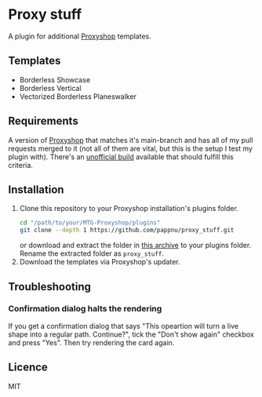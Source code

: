 # Proxy stuff

A plugin for additional [Proxyshop](https://github.com/Investigamer/Proxyshop) templates.

## Templates
- Borderless Showcase
- Borderless Vertical
- Vectorized Borderless Planeswalker

## Requirements

A version of [Proxyshop](https://github.com/Investigamer/Proxyshop) that matches it's main-branch and has all of my pull requests merged to it (not all of them are vital, but this is the setup I test my plugin with). There's an [unofficial build](https://github.com/alex-taxiera/Proxyshop/releases) available that should fulfill this criteria.

## Installation

1. Clone this repository to your Proxyshop installation's plugins folder.
    ```sh
    cd "/path/to/your/MTG-Proxyshop/plugins"
    git clone --depth 1 https://github.com/pappnu/proxy_stuff.git
    ```
    or download and extract the folder in [this archive](https://github.com/pappnu/proxy_stuff/archive/refs/heads/main.zip) to your plugins folder. Rename the extracted folder as `proxy_stuff`.
2. Download the templates via Proxyshop's updater.

## Troubleshooting

### Confirmation dialog halts the rendering

If you get a confirmation dialog that says "This opeartion will turn a live shape into a regular path. Continue?", tick the "Don't show again" checkbox and press "Yes". Then try rendering the card again.

## Licence

MIT
